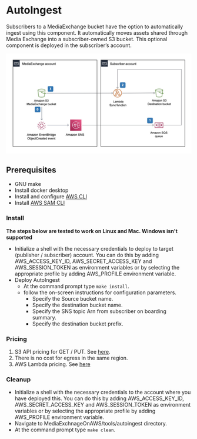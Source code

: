 # AutoIngest

Subscribers to a MediaExchange bucket have the option to automatically ingest using this component. It automatically moves assets shared through Media Exchange into a subscriber-owned S3 bucket. This optional component is deployed in the subscriber’s account.

![Architecture](images/autoingest.jpeg)


## Prerequisites
* GNU make
* Install docker desktop
* Install and configure [AWS CLI](https://docs.aws.amazon.com/cli/latest/userguide/cli-chap-install.html)
* Install [AWS SAM CLI](https://docs.aws.amazon.com/serverless-application-model/latest/developerguide/serverless-sam-cli-install.html)


### Install

**The steps below are tested to work on Linux and Mac. Windows isn't supported**  

* Initialize a shell with the necessary credentials to deploy to target (publisher / subscriber) account. You can do this by adding AWS_ACCESS_KEY_ID, AWS_SECRET_ACCESS_KEY and AWS_SESSION_TOKEN as environment variables or by selecting the appropriate profile by adding AWS_PROFILE environment variable.
* Deploy AutoIngest
  * At the command prompt type `make install`.
  * follow the on-screen instructions for configuration parameters.
    * Specify the Source bucket name.
    * Specify the destination bucket name.
    * Specify the SNS topic Arn from subscriber on boarding summary.
    * Specify the destination bucket prefix.


### Pricing

1. S3 API pricing for GET / PUT. See [here](https://aws.amazon.com/s3/pricing/).
1. There is no cost for egress in the same region.
1. AWS Lambda pricing. See [here](https://aws.amazon.com/lambda/pricing/)


### Cleanup

* Initialize a shell with the necessary credentials to the account where you have deployed this. You can do this by adding AWS_ACCESS_KEY_ID, AWS_SECRET_ACCESS_KEY and AWS_SESSION_TOKEN as environment variables or by selecting the appropriate profile by adding AWS_PROFILE environment variable.
* Navigate to MediaExchnageOnAWS/tools/autoingest directory.
* At the command prompt type `make clean`.

